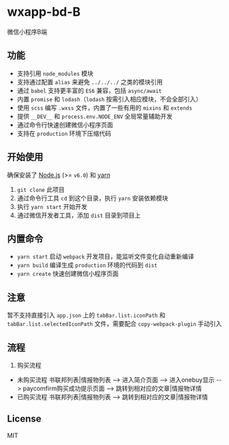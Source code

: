 # wxapp-bd-B

微信小程序B端


## 功能

- 支持引用 `node_modules` 模块
- 支持通过配置 `alias` 来避免 `../../../` 之类的模块引用
- 通过 `babel` 支持更丰富的 `ES6` 兼容，包括 `async/await`
- 内置 `promise` 和 `lodash`（`lodash` 按需引入相应模块，不会全部引入）
- 使用 `scss` 编写 `.wxss` 文件，内置了一些有用的 `mixins` 和 `extends`
- 提供 `__DEV__` 和 `process.env.NODE_ENV` 全局常量辅助开发
- 通过命令行快速创建微信小程序页面
- 支持在 `production` 环境下压缩代码


## 开始使用

确保安装了 [Node.js](https://nodejs.org/) (>= `v6.0`) 和 [yarn](https://yarnpkg.com)

1. `git clone` 此项目
2. 通过命令行工具 `cd` 到这个目录，执行 `yarn` 安装依赖模块
3. 执行 `yarn start` 开始开发
4. 通过微信开发者工具，添加 `dist` 目录到项目上


## 内置命令

- `yarn start` 启动 `webpack` 开发项目，能监听文件变化自动重新编译
- `yarn build` 编译生成 `production` 环境的代码到 `dist` 
- `yarn create` 快速创建微信小程序页面


## 注意

暂不支持直接引入 `app.json` 上的 `tabBar.list.iconPath` 和 `tabBar.list.selectedIconPath` 文件，需要配合 `copy-webpack-plugin` 手动引入


## 流程

1. 购买流程

- 未购买流程 书联邦列表|情报物列表 --> 进入简介页面 --> 进入onebuy显示 --> paycomfirm购买成功提示页面 --> 跳转到相对应的文章|情报物详情
- 已购买流程 书联邦列表|情报物列表 --> 跳转到相对应的文章|情报物详情



## License

MIT

